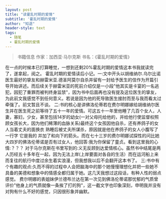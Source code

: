 ```yaml
---
layout: post
title: "读霍乱时期的爱情"
subtitle: '霍乱时期的爱情'
author: "知退"
header-style: text
tags:
  - 随笔
  - 霍乱时期的爱情
---
```


> 书籍信息  作家：加西亚·马尔克斯  书名：《霍乱时期的爱情》


在一点的时候本已打算睡觉，一想到还剩20%霍乱时期的爱情这本书我就读完了，遂拿起，阅之。
霍乱时期的爱情读后小记。一:文中开头以胡维纳尔.乌尔比诺医生最好的挚友和赫雷米亚.德圣阿莫尔自杀并留有一封给予医生的信作为开篇引导开始讲述。而后续关于赫雷米亚的死前介绍仅是一小段"他其实是卡宴的一名逃犯，因犯了重罪而被判终身监禁"，因为书中后面再也没有提及这位医生的挚友，为此前文我感觉不到任何意义。若说是因为他的死导致医生接肘而至与我而看太过牵强了。前文暂且不谈。
二:书的核心是讲佛洛伦蒂若在费尔明娜嫁给胡维纳尔医生并在医生死之前等待了五十一年的爱情。可这五十一年里他睡了几百个女人，人妻，寡妇，少女，甚至包括14岁的幼女(一对父母托给他的，并给他行使监督权照顾女孩长大，因为他们稀薄的血脉关系)最终这个女孩因他自杀，还有养鸽子的女人当着丈夫的面换衣 熟睡后被丈夫所谋杀，原因就是他在养鸽子的女人小腹写了一行字 它是我的 并加了和向下的箭头。而在七十三岁的费尔明娜试探性的问比她大四岁的佛洛伦蒂诺是否有过女人，他回答:我为你保留了童贞。看到这里我的心情:？？？  对于马尔克斯在书里写到的:义无反顾到达爱情核心。虽然书中结尾是两人历经五十多年在一起，因为无法上岸(上岸要面对各自的生活）而在运河船上来而复往的航行中度过余生着实浪漫，但我想我以后不会翻开这本书了。
三:书中有个有趣的观点:久而不得的过程中人会把脑海中的那个她慢慢理想化并把一些她不具备的美德和想象中的情感全都归属于她。这几天我想过这段话，有种人性的弱点感觉。
费尔明娜的表姐妹伊兰德布兰达在第一次见到佛洛伦蒂诺那忧郁的气质曾评价"他身上的气质就像一条挨了打的狗"，这一截文字也印象深刻，申明我并没有对狗有什么不好的感觉，只因很形象并幽默。
